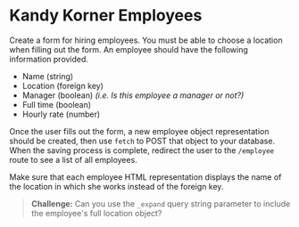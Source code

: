 # Kandy Korner Employees

Create a form for hiring employees. You must be able to choose a location when filling out the form. An employee should have the following information provided.

* Name (string)
* Location (foreign key)
* Manager (boolean) _(i.e. Is this employee a manager or not?)_
* Full time (boolean)
* Hourly rate (number)

Once the user fills out the form, a new employee object representation should be created, then use `fetch` to POST that object to your database. When the saving process is complete, redirect the user to the `/employee` route to see a list of all employees.

Make sure that each employee HTML representation displays the name of the location in which she works instead of the foreign key.

> **Challenge:** Can you use the `_expand` query string parameter to include the employee's full location object?